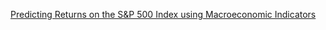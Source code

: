[Predicting Returns on the S&P 500 Index using Macroeconomic Indicators](adritbatra/Predicting-S-and-P-500-Returns-/blob/main/S%26P%20Prediction%20Project.pdf)
